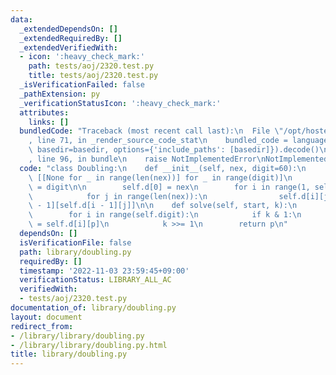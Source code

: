 ```yaml
---
data:
  _extendedDependsOn: []
  _extendedRequiredBy: []
  _extendedVerifiedWith:
  - icon: ':heavy_check_mark:'
    path: tests/aoj/2320.test.py
    title: tests/aoj/2320.test.py
  _isVerificationFailed: false
  _pathExtension: py
  _verificationStatusIcon: ':heavy_check_mark:'
  attributes:
    links: []
  bundledCode: "Traceback (most recent call last):\n  File \"/opt/hostedtoolcache/PyPy/3.7.13/x64/site-packages/onlinejudge_verify/documentation/build.py\"\
    , line 71, in _render_source_code_stat\n    bundled_code = language.bundle(stat.path,\
    \ basedir=basedir, options={'include_paths': [basedir]}).decode()\n  File \"/opt/hostedtoolcache/PyPy/3.7.13/x64/site-packages/onlinejudge_verify/languages/python.py\"\
    , line 96, in bundle\n    raise NotImplementedError\nNotImplementedError\n"
  code: "class Doubling:\n    def __init__(self, nex, digit=60):\n        self.d =\
    \ [[None for _ in range(len(nex))] for _ in range(digit)]\n        self.digit\
    \ = digit\n\n        self.d[0] = nex\n        for i in range(1, self.digit):\n\
    \            for j in range(len(nex)):\n                self.d[i][j] = self.d[i\
    \ - 1][self.d[i - 1][j]]\n\n    def solve(self, start, k):\n        p = start\n\
    \        for i in range(self.digit):\n            if k & 1:\n                p\
    \ = self.d[i][p]\n            k >>= 1\n        return p\n"
  dependsOn: []
  isVerificationFile: false
  path: library/doubling.py
  requiredBy: []
  timestamp: '2022-11-03 23:59:45+09:00'
  verificationStatus: LIBRARY_ALL_AC
  verifiedWith:
  - tests/aoj/2320.test.py
documentation_of: library/doubling.py
layout: document
redirect_from:
- /library/library/doubling.py
- /library/library/doubling.py.html
title: library/doubling.py
---
```

